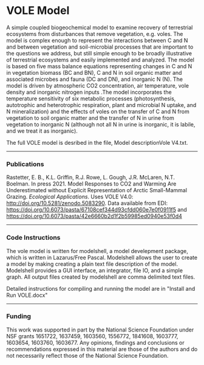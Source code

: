 # VOLE Model

A simple coupled biogeochemical model to examine recovery of terrestrial ecosystems from disturbances that remove vegetation, e.g. voles.  The model is complex enough to represent the interactions between C and N and between vegetation and soil-microbial processes that are important to the questions we address, but still simple enough to be broadly illustrative of terrestrial ecosystems and easily implemented and analyzed. The model is based on five mass balance equations representing changes in C and N in vegetation biomass (BC and BN), C and N in soil organic matter and associated microbes and fauna (DC and DN), and inorganic N (N). The model is driven by atmospheric CO2 concentration, air temperature, vole density and inorganic nitrogen inputs .The model incorporates the temperature sensitivity of six metabolic processes (photosynthesis, autotrophic and heterotrophic respiration, plant and microbial N uptake, and N mineralization) and the effects of voles on the transfer of C and N from vegetation to soil organic matter and the transfer of N in urine from vegetation to inorganic N (although not all N in urine is inorganic, it is labile, and we treat it as inorganic). 

The full VOLE model is desribed in the file, Model descriptionVole V4.txt. 

----
### Publications 

Rastetter, E. B., K.L. Griffin, R.J. Rowe, L. Gough, J.R. McLaren, N.T. Boelman. In press 2021. Model Responses to CO2 and Warming Are Underestimated without Explicit Representation of Arctic Small-Mammal Grazing. *Ecological Applications*. Uses VOLE V4.0: http://doi.org/10.5281/zenodo.5083290. Data available from EDI: https://doi.org/10.6073/pasta/67108cef344d93cfdd060e7e0f0911f5 and https://doi.org/10.6073/pasta/42e6660b2d1f2b59985ed0940e53f0d4


--------------------------------------------------------------------------
### Code Instructions 

The vole model is written for modelshell, a model develepment package, which is written in Lazarus/Free Pascal. Modelshell allows the user to create a model by making creating a plain text file description of the model. Modelshell provides a GUI interface, an integrator, file IO, and a simple graph. All output files created by modelshell are comma delimited text files.

Detailed instructions for compiling and running the model are in "Install and Run VOLE.docx"

--------------------------------
### Funding 

This work was supported in part by the National Science Foundation under NSF grants 1651722, 1637459, 1603560, 1556772, 1841608, 1603777, 1603654, 1603760, 1603677.  Any opinions, findings and conclusions or recommendations expressed in this material are those of the authors and do not necessarily reflect those of the National Science Foundation.
